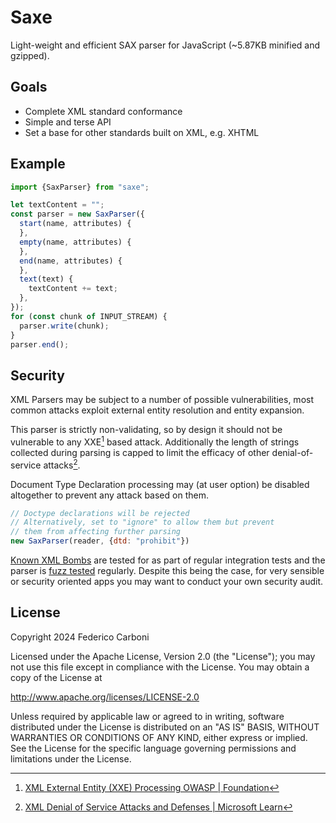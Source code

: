 # Saxe

Light-weight and efficient SAX parser for JavaScript (~5.87KB minified and gzipped).

## Goals

- Complete XML standard conformance
- Simple and terse API
- Set a base for other standards built on XML, e.g. XHTML

## Example

```js
import {SaxParser} from "saxe";

let textContent = "";
const parser = new SaxParser({
  start(name, attributes) {
  },
  empty(name, attributes) {
  },
  end(name, attributes) {
  },
  text(text) {
    textContent += text;
  },
});
for (const chunk of INPUT_STREAM) {
  parser.write(chunk);
}
parser.end();
```

## Security

XML Parsers may be subject to a number of possible vulnerabilities, most common
attacks exploit external entity resolution and entity expansion.

This parser is strictly non-validating, so by design it should not be vulnerable
to any XXE[^1] based attack. Additionally the length of strings collected during
parsing is capped to limit the efficacy of other denial-of-service attacks[^2].

Document Type Declaration processing may (at user option) be disabled altogether
to prevent any attack based on them.

```js
// Doctype declarations will be rejected
// Alternatively, set to "ignore" to allow them but prevent
// them from affecting further parsing
new SaxParser(reader, {dtd: "prohibit"})
```

[Known XML Bombs](/test/data/) are tested for as part of regular integration
tests and the parser is [fuzz tested](/fuzz/) regularly. Despite this being the
case, for very sensible or security oriented apps you may want to conduct your
own security audit.

[^1]: [XML External Entity (XXE) Processing OWASP | Foundation][xxe owasp]
[^2]: [XML Denial of Service Attacks and Defenses | Microsoft Learn][msdn xml dos]

<!-- https://web.archive.org/web/20240515024616/https://owasp.org/www-community/vulnerabilities/XML_External_Entity_(XXE)_Processing -->
[xxe owasp]: https://owasp.org/www-community/vulnerabilities/XML_External_Entity_(XXE)_Processing
[msdn xml dos]: https://web.archive.org/web/20240318075117/https://learn.microsoft.com/en-us/archive/msdn-magazine/2009/november/xml-denial-of-service-attacks-and-defenses

## License

Copyright 2024 Federico Carboni

Licensed under the Apache License, Version 2.0 (the "License");
you may not use this file except in compliance with the License.
You may obtain a copy of the License at

<http://www.apache.org/licenses/LICENSE-2.0>

Unless required by applicable law or agreed to in writing, software
distributed under the License is distributed on an "AS IS" BASIS,
WITHOUT WARRANTIES OR CONDITIONS OF ANY KIND, either express or implied.
See the License for the specific language governing permissions and
limitations under the License.
